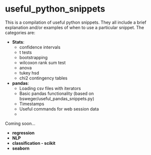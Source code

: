 # useful_python_snippets

This is a compilation of useful python snippets. They all include a brief explanation and/or examples of when to use a particular snippet. The categories are:
* **Stats**:
  *  confidence intervals
  *  t tests
  *  bootstrapping
  *  wilcoxon rank sum test
  *  anova
  *  tukey hsd
  *  chi2 contingency tables
* **pandas**:  
  * Loading csv files with iterators
  * Basic pandas functionality (based on bsweger/useful_pandas_snippets.py)
  * Timestamps
  * Useful commands for web session data
  *
Coming soon...
* **regression**
* **NLP**
* **classification - scikit**
* **seaborn**
